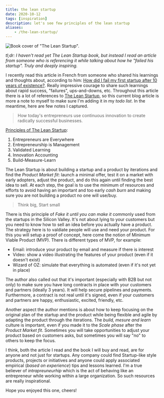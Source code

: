 ```yaml
---
title: the lean startup
date: 2020-10-12
tags: [inspiration]
description: let's see few principles of the lean startup
aliases:
    - /the-lean-startup/
---
```

![Book cover of "The Lean Startup".](https://images-na.ssl-images-amazon.com/images/I/51T-sMqSMiL._SX329_BO1,204,203,200_.jpg)

_tl;dr: I haven't read yet The Lean Startup book, but instead I read an article from someone who is referencing it while talking about how he "failed his startup". Truly and deeply inspiring._

I recently read this article in French from someone who shared his learnings and thoughts about, according to him: [How did I fail my first startup after 10 years of existence?](https://medium.com/ismael-nzouetom/comment-jai-plant%C3%A9-ma-premi%C3%A8re-startup-i-dispo-apr%C3%A8s-10-ans-8e6e07c0755c). Really impressive courage to share such learnings about rapid success, "failures", ups-and-downs, etc. Throughout this article there is a lot of references to [The Lean Startup](http://theleanstartup.com/book), so this current blog article is more a note to myself to make sure I'm adding it in my _todo list_. In the meantime, here are few notes I captured.

> How today's entrepreneurs use continuous innovation to create radically successful businesses.

[Principles of The Lean Startup](http://theleanstartup.com/#principles):
1. Entrepreneurs are Everywhere
2. Entrepreneurship is Management
3. Validated Learning
4. Innovation Accounting
5. Build-Measure-Learn

The Lean Startup is about building a startup and a product by iterations and find the _Product Market fit_: launch a minimal offer, test it on a market with early adopters, adjust the product, and do this again until finding the best idea to sell. At each step, the goal is to use the minimum of resources and efforts to avoid having an important and too early _cash burn_ and making sure you are not building a product no one will use/buy.

> Think big, Start small

There is this principle of _Fake it until you can make it_ commonly used from the startups in the Silicon Valley. It's not about lying to your customers but you need to know how to sell an idea before you actually have a product. The strategy here is to valdiate people will use and need your product. For this you will setup a proof of concept, here come the notion of Minimum Viable Product (MVP). There is different types of MVP, for example:
- Email: introduce your product by email and measure if there is interest
- Video: show a video illustrating the features of your product (even if it doesn't exist)
- Wizard of OZ: simulate that everything is automated (even if it's not yet in place)

The author also called out that it's important (especially with B2B but not only) to make sure you have long contracts in place with your customers and partners (ideally 3 years). It will help secure pipelines and payments. Furthermore, a contract is not real until it's signed, even if your customers and partners are happy, enthusiastic, excited, friendly, etc.

Another aspect the author mentions is about how to keep focusing on the original plan of the startup and the product while being flexible and agile by adapting the product through the iterations. The _build, mesure and learn_ culture is important, even if you made it to the _Scale phase_ after the _Product Market fit_. Sometimes you will take opportunities to adjust your product based on customers asks, but sometimes you will say "no" to others to keep the focus.


I think, both the article I read and the book I will buy and read, are for anyone and not just for startups. Any company could find Startup-like style products, projects or initiatives and anyone could apply associated empirical (_based on experience_) tips and lessons learned. I'm a true believer of _intrapreuneurhip_ which is the act of behaving like an entrepreneur while working within a large organization. So such resources are really inspirational.

Hope you enjoyed this one, cheers!